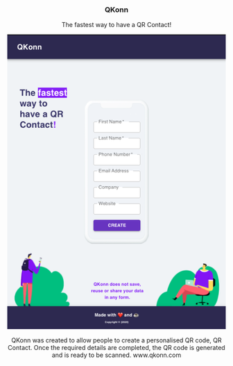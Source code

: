 
<p align="center">
  <h3 align="center"> QKonn </h3>
  <p align="center">
    The fastest way to have a QR Contact!
  </p>
</p>

<!-- ABOUT THE PROJECT -->

<p align="center">
  <img src="https://github.com/MihailButnaru/QKonn/blob/main/QKonn.png" />
</p>

<center>
QKonn was created to allow people to create a personalised QR code, QR Contact. Once the required details are completed, the QR code is generated and is ready to be scanned.
www.qkonn.com
</center>
